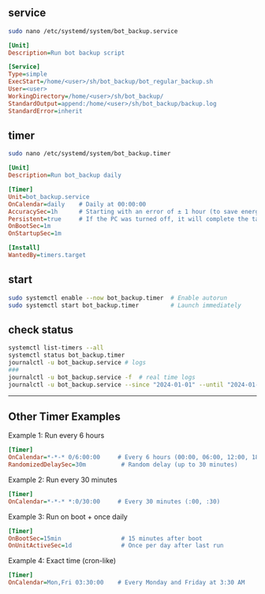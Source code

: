 ## service
```bash
sudo nano /etc/systemd/system/bot_backup.service
```

```ini
[Unit]
Description=Run bot backup script

[Service]
Type=simple
ExecStart=/home/<user>/sh/bot_backup/bot_regular_backup.sh
User=<user>
WorkingDirectory=/home/<user>/sh/bot_backup/
StandardOutput=append:/home/<user>/sh/bot_backup/backup.log
StandardError=inherit

```

## timer
```bash
sudo nano /etc/systemd/system/bot_backup.timer
```

```ini
[Unit]
Description=Run bot_backup daily

[Timer]
Unit=bot_backup.service
OnCalendar=daily    # Daily at 00:00:00
AccuracySec=1h      # Starting with an error of ± 1 hour (to save energy)
Persistent=true     # If the PC was turned off, it will complete the task when turned on.
OnBootSec=1m
OnStartupSec=1m

[Install]
WantedBy=timers.target
```

## start
```bash
sudo systemctl enable --now bot_backup.timer  # Enable autorun
sudo systemctl start bot_backup.timer         # Launch immediately
```

## check status
```bash
systemctl list-timers --all
systemctl status bot_backup.timer
journalctl -u bot_backup.service # logs
###
journalctl -u bot_backup.service -f  # real time logs
journalctl -u bot_backup.service --since "2024-01-01" --until "2024-01-02"
```

---
## Other Timer Examples
Example 1: Run every 6 hours
```ini
[Timer]
OnCalendar=*-*-* 0/6:00:00     # Every 6 hours (00:00, 06:00, 12:00, 18:00)
RandomizedDelaySec=30m          # Random delay (up to 30 minutes)
```

Example 2: Run every 30 minutes
```ini
[Timer]
OnCalendar=*-*-* *:0/30:00     # Every 30 minutes (:00, :30)
```

Example 3: Run on boot + once daily
```ini
[Timer]
OnBootSec=15min                 # 15 minutes after boot
OnUnitActiveSec=1d              # Once per day after last run
```

Example 4: Exact time (cron-like)
```ini
[Timer]
OnCalendar=Mon,Fri 03:30:00    # Every Monday and Friday at 3:30 AM
```

